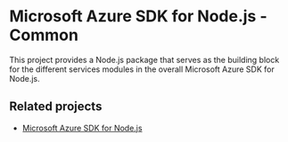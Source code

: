 # Microsoft Azure SDK for Node.js - Common

This project provides a Node.js package that serves as the building block for the different services modules in the overall Microsoft Azure SDK for Node.js.

## Related projects

- [Microsoft Azure SDK for Node.js](https://github.com/WindowsAzure/azure-sdk-for-node)
